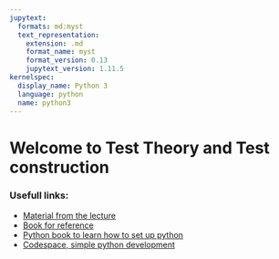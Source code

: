 ```yaml
---
jupytext:
  formats: md:myst
  text_representation:
    extension: .md
    format_name: myst
    format_version: 0.13
    jupytext_version: 1.11.5
kernelspec:
  display_name: Python 3
  language: python
  name: python3
---
```


# Welcome to Test Theory and Test construction

### Usefull links:
- [Material from the lecture]()
- [Book for reference]()
- [Python book to learn how to set up python]()
- [Codespace, simple python development]()